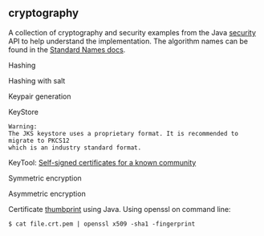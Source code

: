 ## cryptography
A collection of cryptography and security examples from the Java 
[security](https://docs.oracle.com/en/java/javase/11/docs/api/java.base/java/security/package-summary.html) 
API to help understand the implementation. The algorithm names can be found in the 
[Standard Names docs](https://docs.oracle.com/en/java/javase/11/docs/specs/security/standard-names.html).

Hashing

Hashing with salt

Keypair generation

KeyStore
```
Warning:
The JKS keystore uses a proprietary format. It is recommended to migrate to PKCS12 
which is an industry standard format.
```
KeyTool:
[Self-signed certificates for a known community](https://blogs.oracle.com/java-platform-group/self-signed-certificates-for-a-known-community)

Symmetric encryption

Asymmetric encryption

Certificate [thumbprint](https://github.com/ericbalawejder/cryptography/blob/main/src/main/java/com/examples/cryptography/thumbprint/X509Thumbprint.java) 
using Java.
Using openssl on command line:
```
$ cat file.crt.pem | openssl x509 -sha1 -fingerprint
```

